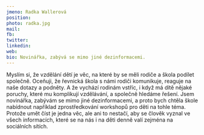 ```yaml
---
jmeno: Radka Wallerová
position: 
photo: radka.jpg
mail: 
fb: 
twitter: 
linkedin: 
web: 
bio: Novinářka, zabývá se mimo jiné dezinformacemi.
---
```

Myslím si, že vzdělání dětí je věc, na které by se měli rodiče a škola podílet společně. Oceňuji, že řevnická škola s námi rodiči komunikuje, reaguje na naše dotazy a podněty. A že vychází rodinám vstříc, i když má dítě nějaké poruchy, které mu komplikují vzdělávání, a společně hledáme řešení. Jsem novinářka, zabývám se mimo jiné dezinformacemi, a proto bych chtěla škole nabídnout například zprostředkování workshopů pro děti na tohle téma. Protože umět číst je jedna věc, ale ani to nestačí, aby se člověk vyznal ve všech informacích, které se na nás i na děti denně valí zejména na sociálních sítích.